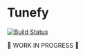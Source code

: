 # Tunefy

[![Build Status](https://travis-ci.org/anapaulagomes/go-tunefy.svg?branch=master)](https://travis-ci.org/anapaulagomes/go-tunefy)

🚧 WORK IN PROGRESS 🚧
